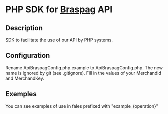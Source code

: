PHP SDK for [Braspag](http://www.braspag.com.br) API
=========

## Description
SDK to facilitate the use of our API by PHP systems.

## Configuration
Rename ApiBraspagConfig.php.example to ApiBraspagConfig.php.
The new name is ignored by git (see .gitignore).
Fill in the values of your MerchandId and MerchandKey.


## Exemples
You can see examples of use in fales prefixed with "example_{operation}"

